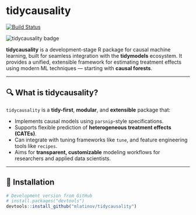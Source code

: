 # tidycausality

[![Build Status](https://github.com/mlatinov/tidycausality/actions/workflows/R-CMD-check.yaml/badge.svg)](https://github.com/mlatinov/tidycausality/actions)

![tidycausality badge](https://raw.githubusercontent.com/mlatinov/tidycausality/main/inst/badges/tidycausality-badge.png)

**tidycausality** is a development-stage R package for causal machine learning, built for seamless integration with the **tidymodels** ecosystem. It provides a unified, extensible framework for estimating treatment effects using modern ML techniques — starting with **causal forests**.

---

## 🔍 What is tidycausality?

`tidycausality` is a **tidy-first**, **modular**, and **extensible** package that:

- Implements causal models using `parsnip`-style specifications.
- Supports flexible prediction of **heterogeneous treatment effects (CATEs)**.
- Can integrate with tuning frameworks like `tune`, and feature engineering tools like `recipes`.
- Aims for **transparent, customizable** modeling workflows for researchers and applied data scientists.

---

## 🚀 Installation

```r
# Development version from GitHub
# install.packages("devtools")
devtools::install_github("mlatinov/tidycausality")
